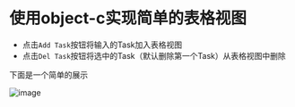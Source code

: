 # 使用object-c实现简单的表格视图
- 点击`Add Task`按钮将输入的Task加入表格视图
- 点击`Del Task`按钮将选中的Task（默认删除第一个Task）从表格视图中删除

下面是一个简单的展示

![image](https://github.com/zhenyuczy/iPhone/blob/master/Project2/display.gif) 

